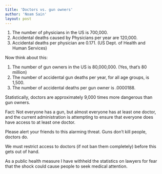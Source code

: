 ```yaml
---
title: 'Doctors vs. gun owners'
author: 'Noam Sain'
layout: post
---
```


1. The number of physicians in the US is 700,000.
2. Accidental deaths caused by Physicians per year are 120,000.
3. Accidental deaths per physician are 0.171. (US Dept. of Health and Human Services)

  
Now think about this:

1. The number of gun owners in the US is 80,000,000. (Yes, that’s 80 million)
2. The number of accidental gun deaths per year, for all age groups, is 1,500.
3. The number of accidental deaths per gun owner is .0000188.

Statistically, doctors are approximately 9,000 times more dangerous than gun owners.

Fact: Not everyone has a gun, but almost everyone has at least one doctor, and the current administration is attempting to ensure that everyone does have access to at least one doctor.

Please alert your friends to this alarming threat. Guns don’t kill people, doctors do.

We must restrict access to doctors (if not ban them completely) before this gets out of hand.

As a public health measure I have withheld the statistics on lawyers for fear that the shock could cause people to seek medical attention.